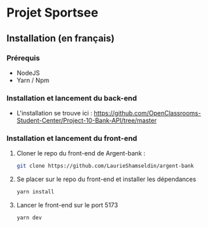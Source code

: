 # Projet Sportsee

## Installation (en français)

### Prérequis
- NodeJS 
- Yarn / Npm

### Installation et lancement du back-end
- L'installation se trouve ici : https://github.com/OpenClassrooms-Student-Center/Project-10-Bank-API/tree/master
  


### Installation et lancement du front-end
1. Cloner le repo du front-end de Argent-bank :
   ```bash
   git clone https://github.com/LaurieShamseldin/argent-bank

2. Se placer sur le repo du front-end et installer les dépendances
   ```bash
   yarn install

3. Lancer le front-end sur le port 5173
   ```bash
   yarn dev